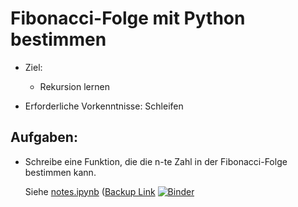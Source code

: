 # Fibonacci-Folge mit Python bestimmen

- Ziel:
    - Rekursion lernen

- Erforderliche Vorkenntnisse: Schleifen

## Aufgaben:

* Schreibe eine Funktion, die die n-te Zahl in der Fibonacci-Folge bestimmen kann.

  Siehe [notes.ipynb](notes.ipynb) ([Backup Link](https://nbviewer.jupyter.org/github/fangohr/jrg/blob/master/F02-Fibonacci-Folge/notes.ipynb) 
  [![Binder](https://mybinder.org/badge_logo.svg)](https://mybinder.org/v2/gh/fangohr/jrg/master?filepath=F02-Fibonacci-Folge/notes.ipynb)


